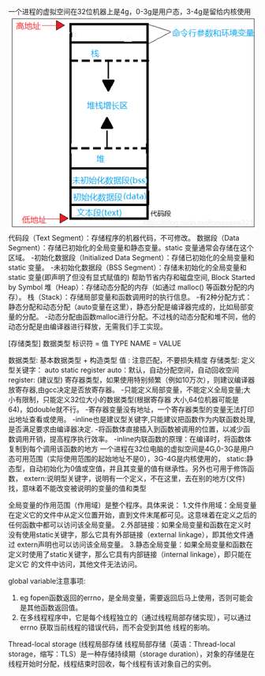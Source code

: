 
一个进程的虚拟空间在32位机器上是4g，0-3g是用户态，3-4g是留给内核使用
![image](https://github.com/jimyshow/image_host_lihuiqin/blob/main/image_host/v9_v10_%E8%BF%90%E8%A1%8C%E4%B8%AD%E7%9A%84C%E8%AF%AD%E8%A8%80%E5%86%85%E5%AD%98%E5%B8%83%E5%B1%80.png)
代码段（Text Segment）：存储程序的机器代码，不可修改。
数据段（Data Segment）：存储已初始化的全局变量和静态变量。static 变量通常会存储在这个区域。
  -初始化数据段（Initialized Data Segment）：存储已初始化的全局变量和 static 变量。
  -未初始化数据段（BSS Segment）：存储未初始化的全局变量和 static 变量(即声明了但没有显式赋值的)
                                帮助节省内存和磁盘空间, Block Started by Symbol
堆（Heap）：存储动态分配的内存（如通过 malloc() 等函数分配的内存）。
栈（Stack）：存储局部变量和函数调用时的执行信息。
  -有2种分配方式：静态分配和动态分配（auto变量在这里），静态分配是编译器完成的，比如局部变量的分配。
  -动态分配由函数malloc进行分配。不过栈的动态分配和堆不同，他的动态分配是由编译器进行释放，无需我们手工实现。

[存储类型] 数据类型 标识符 =   值
            TYPE    NAME = VALUE

数据类型: 基本数据类型 + 构造类型
值      : 注意匹配，不要损失精度
存储类型: 
    定义型关键字：
     auto static register 
     auto：默认，自动分配空间，自动回收空间
     register: (建议型) 寄存器类型，如果使用特别频繁（例如10万次），则建议编译器放寄存器,由gcc决定是否放寄存器。
               -只能定义局部变量，不能定义全局变量;大小有限制，只能定义32位大小的数据类型(根据寄存器 大小,64位机器可能是64)，如double就不行。
               -寄存器变量没有地址，一个寄存器类型的变量无法打印出地址查看或使用。
               -inline也是建议型关键字,只能建议把函数作为内联函数处理,是否满足要求由编译器决定.
               -将函数体直接插入到函数被调用的位置，以减少函数调用开销，提高程序执行效率。 
               -inline内联函数的原理：在编译时，将函数体复制到每个调用该函数的地方 
            一个进程在32位电脑的虚拟空间是4G,0-3G是用户态可用范围（实际使用范围的起始地址不是0），3G-4G是内核使用的，
        static:静态型，自动初始化为0值或空值，并且其变量的值有继承性。另外也可用于修饰函数，
        extern:说明型关键字，说明有一个定义，不在这里，去在别的地方(文件)找，意味着不能改变被说明的变量的值和类型

全局变量的作用范围（作用域）是整个程序。具体来说：
1.文件作用域：全局变量在定义它的文件中从定义位置开始，直到文件末尾都可见。这意味着在定义之后的任何函数中都可以访问该全局变量。
2.外部链接：如果全局变量和函数在定义时没有使用static关键字，那么它具有外部链接（external linkage），即其他文件通过
extern声明也可以访问该全局变量。
3.静态全局变量：如果全局变量和函数在定义时使用了static关键字，那么它具有内部链接（internal linkage），即只能在定义它
的文件中访问，其他文件无法访问。

global variable注意事项:
1. eg fopen函数返回的errno，是全局变量，需要返回后马上使用，否则可能会是其他函数返回值。
2. 在多线程程序中，它是每个线程独立的（通过线程局部存储实现），可以通过 errno 获取当前线程的错误代码，而不会受到其他
   线程的影响。

Thread-local storage (线程局部存储
线程局部存储（英语：Thread-local storage，缩写：TLS）是一种存储持续期（storage duration），对象的存储是在线程开始时分配，线程结束时回收，每个线程有该对象自己的实例。